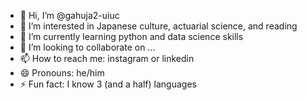 - 👋 Hi, I’m @gahuja2-uiuc
- 👀 I’m interested in Japanese culture, actuarial science, and reading
- 🌱 I’m currently learning python and data science skills
- 💞️ I’m looking to collaborate on ...
- 📫 How to reach me: instagram or linkedin
- 😄 Pronouns: he/him
- ⚡ Fun fact: I know 3 (and a half) languages

<!---
gahuja2-uiuc/gahuja2-uiuc is a ✨ special ✨ repository because its `README.md` (this file) appears on your GitHub profile.
You can click the Preview link to take a look at your changes.
--->
